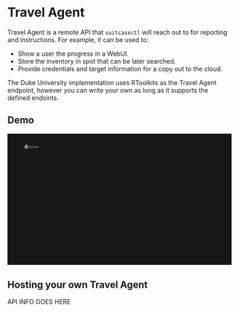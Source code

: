 # Travel Agent

Travel Agent is a remote API that `suitcasectl` will reach out to for reporting
and instructions. For example, it can be used to:

* Show a user the progress in a WebUI.
* Store the inventory in spot that can be later searched.
* Provide credentials and target information for a copy out to the cloud.

The Duke University implementation uses RToolkits as the Travel Agent endpoint,
however you can write your own as long as it supports the defined endoints.

## Demo

![travel-agent](../vhs/travel-agent.gif)


## Hosting your own Travel Agent

API INFO GOES HERE
